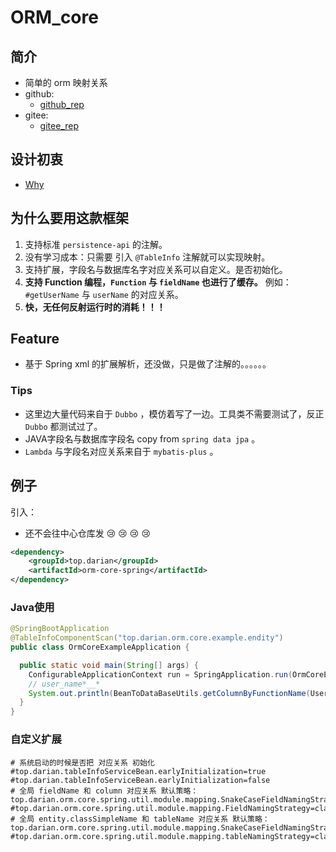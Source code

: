 # ORM_core 

## 简介

- 简单的 orm 映射关系
- github:
  - <a href="https://github.com/Darian1996/orm-core" target="_blank">github_rep</a>
- gitee:
  - <a href="https://gitee.com/Darian1996/orm-core" target="_blank">gitee_rep</a>


## 设计初衷 

- [Why](/Why.md) 

## 为什么要用这款框架 

1. 支持标准 `persistence-api` 的注解。
2. 没有学习成本：只需要 引入 `@TableInfo` 注解就可以实现映射。
3. 支持扩展，字段名与数据库名字对应关系可以自定义。是否初始化。
4. **支持 Function 编程，`Function` 与 `fieldName` 也进行了缓存。**  例如：`#getUserName` 与 `userName` 的对应关系。
5. **快，无任何反射运行时的消耗！！！**

## Feature

- 基于 Spring xml 的扩展解析，还没做，只是做了注解的。。。。。。


### Tips

- 这里边大量代码来自于 `Dubbo` ，模仿着写了一边。工具类不需要测试了，反正 `Dubbo` 都测试过了。
- JAVA字段名与数据库字段名 copy from `spring data jpa` 。 
- `Lambda` 与字段名对应关系来自于 `mybatis-plus`  。



## 例子

引入：

- 还不会往中心仓库发 :cry: :cry: :cry:  :cry: ​

```xml
<dependency>
    <groupId>top.darian</groupId>
    <artifactId>orm-core-spring</artifactId>
</dependency>
```



### Java使用

```java
@SpringBootApplication
@TableInfoComponentScan("top.darian.orm.core.example.endity")
public class OrmCoreExampleApplication {

  public static void main(String[] args) {
    ConfigurableApplicationContext run = SpringApplication.run(OrmCoreExampleApplication.class, args);
    // user_name*__*
    System.out.println(BeanToDataBaseUtils.getColumnByFunctionName(UserDO::getUserName, UserDO.class));
  }
}
```

### 自定义扩展

```properties
# 系统启动的时候是否把 对应关系 初始化
#top.darian.tableInfoServiceBean.earlyInitialization=true
#top.darian.tableInfoServiceBean.earlyInitialization=false
# 全局 fieldName 和 column 对应关系 默认策略： top.darian.orm.core.spring.util.module.mapping.SnakeCaseFieldNamingStrategy
#top.darian.orm.core.spring.util.module.mapping.FieldNamingStrategy=classFullName
# 全局 entity.classSimpleName 和 tableName 对应关系 默认策略： top.darian.orm.core.spring.util.module.mapping.SnakeCaseFieldNamingStrategy
#top.darian.orm.core.spring.util.module.mapping.tableNamingStrategy=classFullName

```





